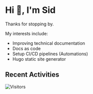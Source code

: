 # Hi 👋, I'm Sid

Thanks for stopping by. 

My interests include:
- Improving technical documentation
- Docs as code
- Setup CI/CD pipelines (Automations)
- Hugo static site generator

## Recent Activities

<!--RECENT_ACTIVITY:start-->

![Visitors](https://api.visitorbadge.io/api/visitors?path=https%3A%2F%2Fgithub.com%2Fhugo-sid%2Fhugo-sid&countColor=%2337d67a&style=flat&labelStyle=upper)
